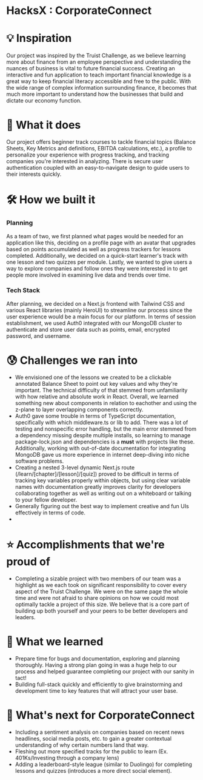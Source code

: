 # HacksX : CorporateConnect

# 💡 Inspiration
Our project was inspired by the Truist Challenge, as we believe learning more about finance from an employee perspective and understanding the nuances of business is vital to future financial success. Creating an interactive and fun application to teach important financial knowledge is a great way to keep financial literacy accessible and free to the public. With the wide range of complex information surrounding finance, it becomes that much more important to understand how the businesses that build and dictate our economy function.

# 💎 What it does
Our project offers beginner track courses to tackle financial topics (Balance Sheets, Key Metrics and definitions, EBITDA calculations, etc.), a profile to personalize your experience with progress tracking, and tracking companies you're interested in analyzing. There is secure user authentication coupled with an easy-to-navigate design to guide users to their interests quickly.

# 🛠 How we built it
### Planning
As a team of two, we first planned what pages would be needed for an application like this, deciding on a profile page with an avatar that upgrades based on points accumulated as well as progress trackers for lessons completed. Additionally, we decided on a quick-start learner's track with one lesson and two quizzes per module. Lastly, we wanted to give users a way to explore companies and follow ones they were interested in to get people more involved in examining live data and trends over time.

### Tech Stack
After planning, we decided on a Next.js frontend with Tailwind CSS and various React libraries (mainly HeroUI) to streamline our process since the user experience would be a main focus for our platform. In terms of session establishment, we used Auth0 integrated with our MongoDB cluster to authenticate and store user data such as points, email, encrypted password, and username.

# 😰 Challenges we ran into
- We envisioned one of the lessons we created to be a clickable annotated Balance Sheet to point out key values and why they're important. The technical difficulty of that stemmed from unfamiliarity with how relative and absolute work in React. Overall, we learned something new about components in relation to eachother and using the z-plane to layer overlapping components correctly.
- Auth0 gave some trouble in terms of TypeScript documentation, specifically with which middleware.ts or lib to add. There was a lot of testing and nonspecific error handling, but the main error stemmed from a dependency missing despite multiple installs, so learning to manage package-lock.json and dependencies is a **must** with projects like these. Additionally, working with out-of-date documentation for integrating MongoDB gave us more experience in internet deep-diving into niche software problems.
- Creating a nested 3-level dynamic Next.js route (/learn/[chapter]/[lesson]/[quiz]) proved to be difficult in terms of tracking key variables properly within objects, but using clear variable names with documentation greatly improves clarity for developers collaborating together as well as writing out on a whiteboard or talking to your fellow developer.
- Generally figuring out the best way to implement creative and fun UIs effectively in terms of code.
- 

# ⭐️ Accomplishments that we're proud of
- Completing a sizable project with two members of our team was a highlight as we each took on significant responsibility to cover every aspect of the Truist Challenge. We were on the same page the whole time and were not afraid to share opinions on how we could most optimally tackle a project of this size. We believe that is a core part of building up both yourself and your peers to be better developers and leaders.

# 🧠 What we learned
- Prepare time for bugs and documentation, exploring and planning thoroughly. Having a strong plan going in was a huge help to our process and helped guarantee completing our project with our sanity in tact!
- Building full-stack quickly and efficiently to give brainstorming and development time to key features that will attract your user base.

# 🔮 What's next for CorporateConnect
- Including a sentiment analysis on companies based on recent news headlines, social media posts, etc. to gain a greater contextual understanding of why certain numbers land that way.
- Fleshing out more specified tracks for the public to learn (Ex. 401Ks/Investing through a company lens)
- Adding a leaderboard-style league (similar to Duolingo) for completing lessons and quizzes (introduces a more direct social element).
